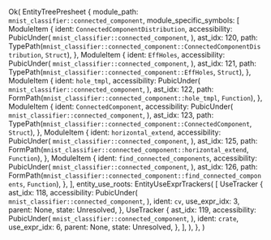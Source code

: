 Ok(
    EntityTreePresheet {
        module_path: `mnist_classifier::connected_component`,
        module_specific_symbols: [
            ModuleItem {
                ident: `ConnectedComponentDistribution`,
                accessibility: PubicUnder(
                    `mnist_classifier::connected_component`,
                ),
                ast_idx: 120,
                path: TypePath(`mnist_classifier::connected_component::ConnectedComponentDistribution`, `Struct`),
            },
            ModuleItem {
                ident: `EffHoles`,
                accessibility: PubicUnder(
                    `mnist_classifier::connected_component`,
                ),
                ast_idx: 121,
                path: TypePath(`mnist_classifier::connected_component::EffHoles`, `Struct`),
            },
            ModuleItem {
                ident: `hole_tmpl`,
                accessibility: PubicUnder(
                    `mnist_classifier::connected_component`,
                ),
                ast_idx: 122,
                path: FormPath(`mnist_classifier::connected_component::hole_tmpl`, `Function`),
            },
            ModuleItem {
                ident: `ConnectedComponent`,
                accessibility: PubicUnder(
                    `mnist_classifier::connected_component`,
                ),
                ast_idx: 123,
                path: TypePath(`mnist_classifier::connected_component::ConnectedComponent`, `Struct`),
            },
            ModuleItem {
                ident: `horizontal_extend`,
                accessibility: PubicUnder(
                    `mnist_classifier::connected_component`,
                ),
                ast_idx: 125,
                path: FormPath(`mnist_classifier::connected_component::horizontal_extend`, `Function`),
            },
            ModuleItem {
                ident: `find_connected_components`,
                accessibility: PubicUnder(
                    `mnist_classifier::connected_component`,
                ),
                ast_idx: 126,
                path: FormPath(`mnist_classifier::connected_component::find_connected_components`, `Function`),
            },
        ],
        entity_use_roots: EntityUseExprTrackers(
            [
                UseTracker {
                    ast_idx: 118,
                    accessibility: PubicUnder(
                        `mnist_classifier::connected_component`,
                    ),
                    ident: `cv`,
                    use_expr_idx: 3,
                    parent: None,
                    state: Unresolved,
                },
                UseTracker {
                    ast_idx: 119,
                    accessibility: PubicUnder(
                        `mnist_classifier::connected_component`,
                    ),
                    ident: `crate`,
                    use_expr_idx: 6,
                    parent: None,
                    state: Unresolved,
                },
            ],
        ),
    },
)